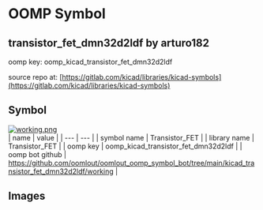 # OOMP Symbol  
## transistor_fet_dmn32d2ldf  by arturo182  
  
oomp key: oomp_kicad_transistor_fet_dmn32d2ldf  
  
source repo at: [https://gitlab.com/kicad/libraries/kicad-symbols](https://gitlab.com/kicad/libraries/kicad-symbols)  
## Symbol  
  
[![working.png](working_600.png)](working.png)  
| name | value | 
| --- | --- | 
| symbol name | Transistor_FET | 
| library name | Transistor_FET | 
| oomp key | oomp_kicad_transistor_fet_dmn32d2ldf | 
| oomp bot github | https://github.com/oomlout/oomlout_oomp_symbol_bot/tree/main/kicad_transistor_fet_dmn32d2ldf/working | 
## Images  
